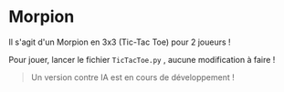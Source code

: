 # Morpion
Il s'agit d'un Morpion en 3x3 (Tic-Tac Toe) pour 2 joueurs !

Pour jouer, lancer le fichier  ```TicTacToe.py```  , aucune modification à faire !

> Un version contre IA est en cours de développement !
